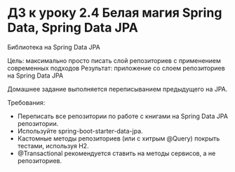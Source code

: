 # ДЗ к уроку 2.4 Белая магия Spring Data, Spring Data JPA
Библиотека на Spring Data JPA

Цель: максимально просто писать слой репозиториев с применением современных подходов Результат: приложение со слоем репозиториев на Spring Data JPA

Домашнее задание выполняется переписыванием предыдущего на JPA.

Требования:

- Переписать все репозитории по работе с книгами на Spring Data JPA репозитории.
- Используйте spring-boot-starter-data-jpa.
- Кастомные методы репозиториев (или с хитрым @Query) покрыть тестами, используя H2.
- @Transactional рекомендуется ставить на методы сервисов, а не репозиториев.
